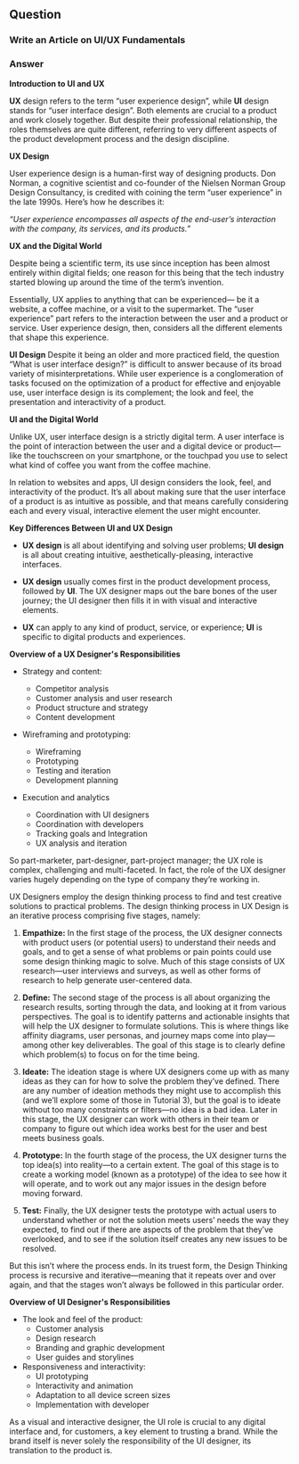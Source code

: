 ## **Question**

### **Write an Article on UI/UX Fundamentals**

### **Answer**

**Introduction to UI and UX**

**UX** design refers to the term “user experience design”, while **UI** design stands for “user interface design”. Both elements are crucial to a product and work closely together. But despite their professional relationship, the roles themselves are quite different, referring to very different aspects of the product development process and the design discipline.

**UX Design**

User experience design is a human-first way of designing products. Don Norman, a cognitive scientist and co-founder of the Nielsen Norman Group Design Consultancy, is credited with coining the term “user experience” in the late 1990s. Here’s how he describes it:

*“User experience encompasses all aspects of the end-user’s interaction with the company, its services, and its products.”*

**UX and the Digital World**

Despite being a scientific term, its use since inception has been almost entirely within digital fields; one reason for this being that the tech industry started blowing up around the time of the term’s invention.

Essentially, UX applies to anything that can be experienced— be it a website, a coffee machine, or a visit to the supermarket. The “user experience” part refers to the interaction between the user and a product or service. User experience design, then, considers all the different elements that shape this experience.

**UI Design**
Despite it being an older and more practiced field, the question “What is user interface design?” is difficult to answer because of its broad variety of misinterpretations. While user experience is a conglomeration of tasks focused on the optimization of a product for effective and enjoyable use, user interface design is its complement; the look and feel, the presentation and interactivity of a product.

**UI and the Digital World**

Unlike UX, user interface design is a strictly digital term. A user interface is the point of interaction between the user and a digital device or product—like the touchscreen on your smartphone, or the touchpad you use to select what kind of coffee you want from the coffee machine.

In relation to websites and apps, UI design considers the look, feel, and interactivity of the product. It’s all about making sure that the user interface of a product is as intuitive as possible, and that means carefully considering each and every visual, interactive element the user might encounter.

**Key Differences Between UI and UX Design**

- **UX design** is all about identifying and solving user problems; **UI design** is all about creating intuitive, aesthetically-pleasing, interactive interfaces.

- **UX design** usually comes first in the product development process, followed by **UI**. The UX designer maps out the bare bones of the user journey; the UI designer then fills it in with visual and interactive elements.

- **UX** can apply to any kind of product, service, or experience; **UI** is specific to digital products and experiences.

**Overview of a UX Designer's Responsibilities**

- Strategy and content:
    - Competitor analysis
    - Customer analysis and user research
    - Product structure and strategy
    - Content development

- Wireframing and prototyping:
    - Wireframing
    - Prototyping
    - Testing and iteration
    - Development planning
- Execution and analytics
    - Coordination with UI designers
    - Coordination with developers
    - Tracking goals and Integration
    - UX analysis and iteration

So part-marketer, part-designer, part-project manager; the UX role is complex, challenging and multi-faceted. In fact, the role of the UX designer varies hugely depending on the type of company they’re working in.

UX Designers employ the design thinking process to find and test creative solutions to practical problems. The design thinking process in UX Design is an iterative process comprising five stages, namely:

1. **Empathize:**
In the first stage of the process, the UX designer connects with product users (or potential users) to understand their needs and goals, and to get a sense of what problems or pain points could use some design thinking magic to solve. Much of this stage consists of UX research—user interviews and surveys, as well as other forms of research to help generate user-centered data.

2. **Define:**
The second stage of the process is all about organizing the research results, sorting through the data, and looking at it from various perspectives. The goal is to identify patterns and actionable insights that will help the UX designer to formulate solutions. This is where things like affinity diagrams, user personas, and journey maps come into play—among other key deliverables. The goal of this stage is to clearly define which problem(s) to focus on for the time being.

3. **Ideate:**
The ideation stage is where UX designers come up with as many ideas as they can for how to solve the problem they’ve defined. There are any number of ideation methods they might use to accomplish this (and we’ll explore some of those in Tutorial 3), but the goal is to ideate without too many constraints or filters—no idea is a bad idea. Later in this stage, the UX designer can work with others in their team or company to figure out which idea works best for the user and best meets business goals.

4. **Prototype:**
In the fourth stage of the process, the UX designer turns the top idea(s) into reality—to a certain extent. The goal of this stage is to create a working model (known as a prototype) of the idea to see how it will operate, and to work out any major issues in the design before moving forward.

5. **Test:**
Finally, the UX designer tests the prototype with actual users to understand whether or not the solution meets users’ needs the way they expected, to find out if there are aspects of the problem that they’ve overlooked, and to see if the solution itself creates any new issues to be resolved.

But this isn’t where the process ends. In its truest form, the Design Thinking process is recursive and iterative—meaning that it repeats over and over again, and that the stages won’t always be followed in this particular order.

**Overview of UI Designer's Responsibilities**

- The look and feel of the product:
    - Customer analysis
    - Design research
    - Branding and graphic development
    - User guides and storylines
- Responsiveness and interactivity:
    - UI prototyping
    - Interactivity and animation
    - Adaptation to all device screen sizes
    - Implementation with developer

As a visual and interactive designer, the UI role is crucial to any digital interface and, for customers, a key element to trusting a brand. While the brand itself is never solely the responsibility of the UI designer, its translation to the product is.